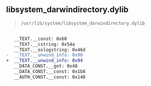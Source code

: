 ## libsystem_darwindirectory.dylib

> `/usr/lib/system/libsystem_darwindirectory.dylib`

```diff

   __TEXT.__const: 0x60
   __TEXT.__cstring: 0x54a
   __TEXT.__oslogstring: 0x46d
-  __TEXT.__unwind_info: 0x98
+  __TEXT.__unwind_info: 0x94
   __DATA_CONST.__got: 0x48
   __DATA_CONST.__const: 0x1b8
   __AUTH_CONST.__const: 0x140

```
